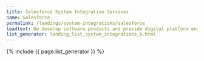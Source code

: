 ```yaml
---
title: Salesforce System Integration Services
name: Salesforce
permalink: /landings/system-integrations/salesforce
leadtext: We develop software products and provide digital platform engineering services in across Australia, New Zeland and Asia
list_generator: landing_list_system_integrations_b.html
---
```

{% include {{ page.list_generator }} %}